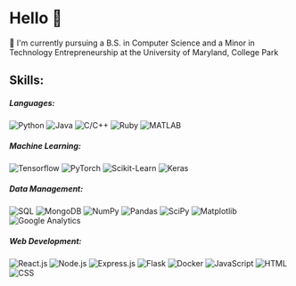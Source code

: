 # Hello 👋

📕 I'm currently pursuing a B.S. in Computer Science and a Minor in Technology Entrepreneurship at the University of Maryland, College Park <br />

## Skills:

##### Languages: <br />
![Python](https://img.shields.io/badge/-Python-ffde57?style=flat&logo=python)
![Java](https://img.shields.io/badge/-Java-007396?style=flat&logo=java)
![C/C++](https://img.shields.io/badge/-C/C%2B%2B-00599C?style=flat&logo=c)
![Ruby](https://img.shields.io/badge/-Ruby-CC342D?style=flat&logo=ruby)
![MATLAB](https://img.shields.io/badge/-MATLAB-0076A8?style=flat&logo=mathworks)

##### Machine Learning: <br />
![Tensorflow](https://img.shields.io/badge/-Tensorflow-FF6F00?style=flat&logo=tensorflow)
![PyTorch](https://img.shields.io/badge/-PyTorch-EE4C2C?style=flat&logo=pytorch)
![Scikit-Learn](https://img.shields.io/badge/-Scikit_Learn-F7931E?style=flat&logo=scikit-learn)
![Keras](https://img.shields.io/badge/-Keras-D00000?style=flat&logo=keras)

##### Data Management: <br />
![SQL](https://img.shields.io/badge/-SQL-4479A1?style=flat&logo=mysql)
![MongoDB](https://img.shields.io/badge/-MongoDB-47A248?style=flat&logo=mongodb)
![NumPy](https://img.shields.io/badge/-NumPy-013243?style=flat&logo=numpy)
![Pandas](https://img.shields.io/badge/-Pandas-150458?style=flat&logo=pandas)
![SciPy](https://img.shields.io/badge/-SciPy-8CA1AF?style=flat&logo=scipy)
![Matplotlib](https://img.shields.io/badge/-Matplotlib-FF6384?style=flat&logo=matplotlib)
![Google Analytics](https://img.shields.io/badge/-Google_Analytics-E37400?style=flat&logo=google-analytics)

##### Web Development: <br />
![React.js](https://img.shields.io/badge/-React-61DAFB?style=flat&logo=react)
![Node.js](https://img.shields.io/badge/-Node.js-339933?style=flat&logo=node.js)
![Express.js](https://img.shields.io/badge/-Express.js-000000?style=flat&logo=express)
![Flask](https://img.shields.io/badge/-Flask-000000?style=flat&logo=flask)
![Docker](https://img.shields.io/badge/-Docker-2496ED?style=flat&logo=docker)
![JavaScript](https://img.shields.io/badge/-JavaScript-F7DF1E?style=flat&logo=javascript)
![HTML](https://img.shields.io/badge/-HTML-E34F26?style=flat&logo=html5)
![CSS](https://img.shields.io/badge/-CSS-1572B6?style=flat&logo=css3)

<!--
**rohanshar77/rohanshar77** is a ✨ _special_ ✨ repository because its `README.md` (this file) appears on your GitHub profile.

Here are some ideas to get you started:

- 🔭 I’m currently working on ...
- 🌱 I’m currently learning ...
- 👯 I’m looking to collaborate on ...
- 🤔 I’m looking for help with ...
- 💬 Ask me about ...
- 📫 How to reach me: ...
- 😄 Pronouns: ...
- ⚡ Fun fact: ...
-->
